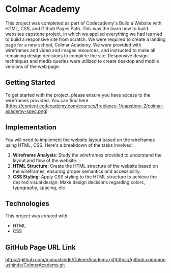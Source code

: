 # Colmar Academy

This project was completed as part of Codecademy's Build a Website with HTML, CSS, and Github Pages Path. This was the learn how to build websites capstone project, in which we applied everything we had learned to build a responsive site from scratch. We were required to create a landing page for a new school, Colmar Academy. We were provided with wireframes and video and images resources, and instructed to make all remaining design decisions to complete the site. Responsive design techniques and media queries were utilized to create desktop and mobile versions of the web page.

## Getting Started
To get started with the project, please ensure you have access to the wireframes provided. You can find here (https://content.codecademy.com/courses/freelance-1/capstone-2/colmar-academy-spec.png) 

## Implementation
You will need to implement the website layout based on the wireframes using HTML, CSS. Here's a breakdown of the tasks involved:

1. **Wireframe Analysis**: Study the wireframes provided to understand the layout and flow of the website.
2. **HTML Structure**: Create the HTML structure of the website based on the wireframes, ensuring proper semantics and accessibility.
3. **CSS Styling**: Apply CSS styling to the HTML structure to achieve the desired visual design. Make design decisions regarding colors, typography, spacing, etc.

 ## Technologies

This project was created with:

- HTML
- CSS

 ## GitHub Page URL Link
https://github.com/monushinde/ColmerAcademy.git)https://github.com/monushinde/ColmerAcademy.git
